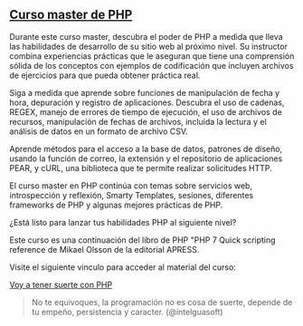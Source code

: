 ## [Curso master de PHP](https://github.com/Intelguasoft/curso-master-php/wiki/Portada)

Durante este curso master, descubra el poder de PHP a medida que lleva las habilidades de desarrollo de su sitio web al próximo nivel. Su instructor combina experiencias prácticas que le aseguran que tiene una comprensión sólida de los conceptos con ejemplos de codificación que incluyen archivos de ejercicios para que pueda obtener práctica real.

Siga a medida que aprende sobre funciones de manipulación de fecha y hora, depuración y registro de aplicaciones. Descubra el uso de cadenas, REGEX, manejo de errores de tiempo de ejecución, el uso de archivos de recursos, manipulación de fechas de archivos, incluida la lectura y el análisis de datos en un formato de archivo CSV.

Aprende métodos para el acceso a la base de datos, patrones de diseño, usando la función de correo, la extensión y el repositorio de aplicaciones PEAR, y cURL, una biblioteca que te permite realizar solicitudes HTTP.

El curso master en PHP continúa con temas sobre servicios web, introspección y reflexión, Smarty Templates, sesiones, diferentes frameworks de PHP y algunas mejores prácticas de PHP.

¿Está listo para lanzar tus habilidades PHP al siguiente nivel?

Este curso es una continuación del libro de PHP "PHP 7 Quick scripting reference de Mikael Olsson de la editorial APRESS.

Visite el siguiente vinculo para acceder al material del curso: 

[Voy a tener suerte con PHP](https://github.com/Intelguasoft/curso-master-php/wiki/Portada)

> No te equivoques, la programación no es cosa de suerte, depende de tu empeño, persistencia y caracter. (@intelguasoft)
